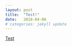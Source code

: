 ```yaml
---
layout: post
title:  "Test!"
date:   2018-04-08
# categories: jekyll update
---
```

 [Test][jekyll-gh]

[jekyll-gh]:   https://github.com/jekyll/jekyll
